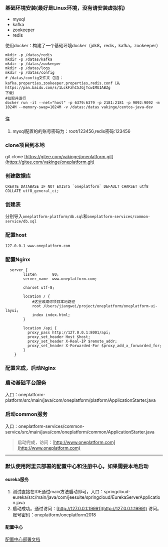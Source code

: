 ### 基础环境安装\(最好是Linux环境，没有请安装虚拟机\)

* mysql
* kafka
* zookeeper
* redis 

使用docker：构建了一个基础环境docker（jdk8，redis，kafka，zookeeper）

```
mkdir -p /datas/redis
mkdir -p /datas/kafka
mkdir -p /datas/zookeeper
mkdir -p /datas/logs
mkdir -p /datas/config
# /datas/config文件夹 包含：kafka.properties,zookeeper.properties,redis.conf（从https://pan.baidu.com/s/1LckFzhC5JGjTcwIMUIABZg
下载）
#拉取并运行
docker run -it --net="host" -p 6379:6379 -p 2181:2181 -p 9092:9092 -m 1024M --memory-swap=1024M -v /datas:/datas vakinge/centos-java-dev
```

#### 注

1. mysql配置的的账号密码为：root/123456,redis密码:123456

### clone项目到本地

git clone [https://gitee.com/vakinge/oneplatform.git](https://gitee.com/vakinge/oneplatform.git)

### 创建数据库

    CREATE DATABASE IF NOT EXISTS `oneplatform` DEFAULT CHARSET utf8 COLLATE utf8_general_ci;

### 创建表

分别导入`oneplatform-platform/db.sql`和`oneplatform-services/common-service/db.sql`

### 配置host

```
127.0.0.1 www.oneplatform.com
```

### 配置Nginx

```
  server {
        listen       80;
        server_name  www.oneplatform.com;

        charset utf-8;

        location / {
            #这里改成你项目本地路径
            root /Users/jiangwei/project/oneplatform/oneplatform-ui-layui;
            index index.html;
        }

        location /api {
          proxy_pass http://127.0.0.1:8001/api;
          proxy_set_header Host $host;
          proxy_set_header X-Real-IP $remote_addr;
          proxy_set_header X-Forwarded-For $proxy_add_x_forwarded_for;
        }
    }
```

### 配置完成，启动Nginx

### 启动基础平台服务

入口：oneplatform-platform/src/main/java/com/oneplatform/platform/ApplicationStarter.java

### 启动common服务

入口：oneplatform-services/common-service/src/main/java/com/oneplatform/common/ApplicationStarter.java

> 启动完成，访问：[http://www.oneplatform.com](http://www.oneplatform.com)

---

### 默认使用阿里云部署的配置中心和注册中心，如果需要本地启动

#### eureka服务

1. 测试直接在IDE通过main方法启动即可，入口：springcloud-eureka/src/main/java/com/jeesuite/springcloud/EurekaServerApplication.java
2. 启动成功。通过访问：[http://127.0.0.1:19991](http://127.0.0.1:19991) 访问。账号密码：oneplatform/oneplatform2018

#### 配置中心

[配置中心部署文档](http://www.jeesuite.com/docs/quickstart/confcenter.html)

